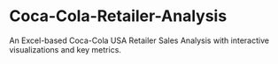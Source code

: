 # Coca-Cola-Retailer-Analysis
An Excel-based Coca-Cola USA Retailer Sales Analysis with interactive visualizations and key metrics.
